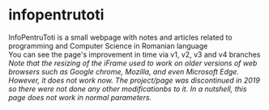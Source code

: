 # infopentrutoti
InfoPentruToti is a small webpage with notes and articles related to programming and Computer Science in Romanian language <br>
You can see the page's improvement in time via v1, v2, v3 and v4 branches <br>
<i> Note that the resizing of the iFrame used to work on older versions of web browsers such as Google chrome, Mozilla, and even Microsoft Edge. However, it does not work now. The project/page was discontinued in 2019 so there were not done any other modificationbs to it. In a nutshell, this page does not work in normal parameters. </i>
